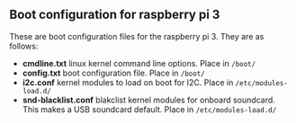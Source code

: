 ## Boot configuration for raspberry pi 3

These are boot configuration files for the raspberry pi 3. They are as follows:
- **cmdline.txt** linux kernel command line options. Place in `/boot/`
- **config.txt** boot configuration file. Place in `/boot/`
- **i2c.conf** kernel modules to load on boot for I2C. Place in `/etc/modules-load.d/`
- **snd-blacklist.conf** blakclist kernel modules for onboard soundcard. This makes a USB soundcard default. Place in `/etc/modules-load.d/`

